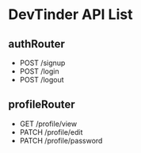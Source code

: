 # DevTinder API List

## authRouter 
- POST /signup
- POST /login
- POST /logout

## profileRouter 
- GET /profile/view
- PATCH /profile/edit
- PATCH /profile/password